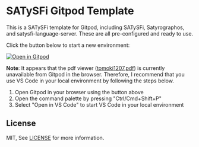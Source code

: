 # SATySFi Gitpod Template

This is a SATySFi template for Gitpod, including SATySFi, Satyrographos, and satysfi-language-server. These are all pre-configured and ready to use. 

Click the button below to start a new environment:

[![Open in Gitpod](https://gitpod.io/button/open-in-gitpod.svg)](https://gitpod.io/#https://github.com/pickoba/satysfi-gitpod-template/blob/main/document.saty)

**Note**: It appears that the pdf viewer ([tomoki1207.pdf](https://marketplace.visualstudio.com/items?itemName=tomoki1207.pdf)) is currently unavailable from Gitpod in the browser. Therefore, I recommend that you use VS Code in your local environment by following the steps below.

1. Open Gitpod in your browser using the button above
2. Open the command palette by pressing "Ctrl/Cmd+Shift+P"
3. Select "Open in VS Code" to start VS Code in your local environment

## License

MIT, See [LICENSE](./LICENSE) for more information.
